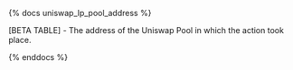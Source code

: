 {% docs uniswap_lp_pool_address %}

[BETA TABLE] - The address of the Uniswap Pool in which the action took place.

{% enddocs %}
